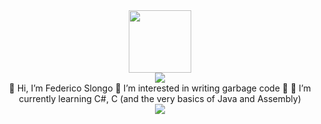<div align = "center">
<img src="https://avatars.githubusercontent.com/u/73640124?v=4" width="100"/> </br>  
<img src = "https://komarev.com/ghpvc/?username=FedericoSlongo">   </br>  
👋 Hi, I’m Federico Slongo 💖 I’m interested in writing garbage code 💖 🌱 I’m currently learning C#, C (and the very basics of Java and Assembly)   </br>   
<img src = "http://github-readme-streak-stats.herokuapp.com?user=FedericoSlongo&theme=dark&background=000000">
</div>
